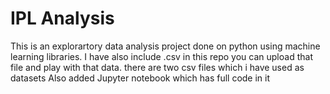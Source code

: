 # IPL Analysis


This is an explorartory data analysis project done on python using machine learning libraries. I have also include .csv in this repo you can upload that file and play with that data.
there are two csv files which i have used as datasets
Also added Jupyter notebook which has full code in it
